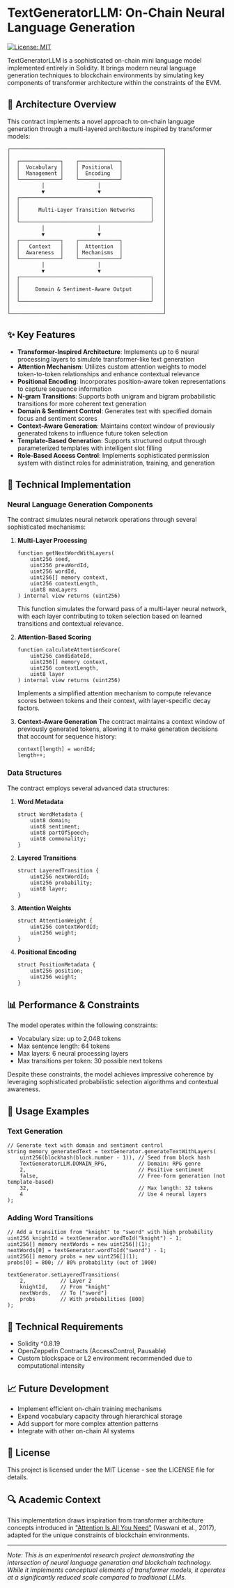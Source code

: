 # TextGeneratorLLM: On-Chain Neural Language Generation

[![License: MIT](https://img.shields.io/badge/License-MIT-yellow.svg)](https://opensource.org/licenses/MIT)

TextGeneratorLLM is a sophisticated on-chain mini language model implemented entirely in Solidity. It brings modern neural language generation techniques to blockchain environments by simulating key components of transformer architecture within the constraints of the EVM.

## 🧠 Architecture Overview

This contract implements a novel approach to on-chain language generation through a multi-layered architecture inspired by transformer models:

```
┌─────────────────────────────────────────────────┐
│                                                 │
│  ┌─────────────┐    ┌─────────────┐             │
│  │  Vocabulary │    │ Positional  │             │
│  │  Management │    │  Encoding   │             │
│  └─────────────┘    └─────────────┘             │
│          │                 │                    │
│          ▼                 ▼                    │
│  ┌──────────────────────────────────────────┐   │
│  │                                          │   │
│  │      Multi-Layer Transition Networks     │   │
│  │                                          │   │
│  └──────────────────────────────────────────┘   │
│          │                 │                    │
│          ▼                 ▼                    │
│  ┌─────────────┐    ┌─────────────┐             │
│  │   Context   │    │  Attention  │             │
│  │  Awareness  │    │ Mechanisms  │             │
│  └─────────────┘    └─────────────┘             │
│          │                 │                    │
│          ▼                 ▼                    │
│  ┌──────────────────────────────────────────┐   │
│  │                                          │   │
│  │     Domain & Sentiment-Aware Output      │   │
│  │                                          │   │
│  └──────────────────────────────────────────┘   │
│                                                 │
└─────────────────────────────────────────────────┘
```

## ✨ Key Features

- **Transformer-Inspired Architecture**: Implements up to 6 neural processing layers to simulate transformer-like text generation
- **Attention Mechanism**: Utilizes custom attention weights to model token-to-token relationships and enhance contextual relevance
- **Positional Encoding**: Incorporates position-aware token representations to capture sequence information
- **N-gram Transitions**: Supports both unigram and bigram probabilistic transitions for more coherent text generation
- **Domain & Sentiment Control**: Generates text with specified domain focus and sentiment scores
- **Context-Aware Generation**: Maintains context window of previously generated tokens to influence future token selection
- **Template-Based Generation**: Supports structured output through parameterized templates with intelligent slot filling
- **Role-Based Access Control**: Implements sophisticated permission system with distinct roles for administration, training, and generation

## 🔬 Technical Implementation

### Neural Language Generation Components

The contract simulates neural network operations through several sophisticated mechanisms:

1. **Multi-Layer Processing**
   ```solidity
   function getNextWordWithLayers(
       uint256 seed,
       uint256 prevWordId,
       uint256 wordId,
       uint256[] memory context,
       uint256 contextLength,
       uint8 maxLayers
   ) internal view returns (uint256)
   ```
   This function simulates the forward pass of a multi-layer neural network, with each layer contributing to token selection based on learned transitions and contextual relevance.

2. **Attention-Based Scoring**
   ```solidity
   function calculateAttentionScore(
       uint256 candidateId,
       uint256[] memory context,
       uint256 contextLength,
       uint8 layer
   ) internal view returns (uint256)
   ```
   Implements a simplified attention mechanism to compute relevance scores between tokens and their context, with layer-specific decay factors.

3. **Context-Aware Generation**
   The contract maintains a context window of previously generated tokens, allowing it to make generation decisions that account for sequence history:
   ```solidity
   context[length] = wordId;
   length++;
   ```

### Data Structures

The contract employs several advanced data structures:

1. **Word Metadata**
   ```solidity
   struct WordMetadata {
       uint8 domain;
       uint8 sentiment;
       uint8 partOfSpeech;
       uint8 commonality;
   }
   ```

2. **Layered Transitions**
   ```solidity
   struct LayeredTransition {
       uint256 nextWordId;
       uint256 probability;
       uint8 layer;
   }
   ```

3. **Attention Weights**
   ```solidity
   struct AttentionWeight {
       uint256 contextWordId;
       uint256 weight;
   }
   ```

4. **Positional Encoding**
   ```solidity
   struct PositionMetadata {
       uint256 position;
       uint256 weight;
   }
   ```

## 📊 Performance & Constraints

The model operates within the following constraints:

- Vocabulary size: up to 2,048 tokens
- Max sentence length: 64 tokens
- Max layers: 6 neural processing layers
- Max transitions per token: 30 possible next tokens

Despite these constraints, the model achieves impressive coherence by leveraging sophisticated probabilistic selection algorithms and contextual awareness.

## 🚀 Usage Examples

### Text Generation

```solidity
// Generate text with domain and sentiment control
string memory generatedText = textGenerator.generateTextWithLayers(
    uint256(blockhash(block.number - 1)), // Seed from block hash
    TextGeneratorLLM.DOMAIN_RPG,          // Domain: RPG genre
    2,                                    // Positive sentiment
    false,                                // Free-form generation (not template-based)
    32,                                   // Max length: 32 tokens
    4                                     // Use 4 neural layers
);
```

### Adding Word Transitions

```solidity
// Add a transition from "knight" to "sword" with high probability
uint256 knightId = textGenerator.wordToId("knight") - 1;
uint256[] memory nextWords = new uint256[](1);
nextWords[0] = textGenerator.wordToId("sword") - 1;
uint256[] memory probs = new uint256[](1);
probs[0] = 800; // 80% probability (out of 1000)

textGenerator.setLayeredTransitions(
    2,           // Layer 2
    knightId,    // From "knight"
    nextWords,   // To ["sword"]
    probs        // With probabilities [800]
);
```

## 🔧 Technical Requirements

- Solidity ^0.8.19
- OpenZeppelin Contracts (AccessControl, Pausable)
- Custom blockspace or L2 environment recommended due to computational intensity

## 📈 Future Development

- Implement efficient on-chain training mechanisms
- Expand vocabulary capacity through hierarchical storage
- Add support for more complex attention patterns
- Integrate with other on-chain AI systems

## 📜 License

This project is licensed under the MIT License - see the LICENSE file for details.

## 🔍 Academic Context

This implementation draws inspiration from transformer architecture concepts introduced in ["Attention Is All You Need"](https://arxiv.org/abs/1706.03762) (Vaswani et al., 2017), adapted for the unique constraints of blockchain environments.

---

*Note: This is an experimental research project demonstrating the intersection of neural language generation and blockchain technology. While it implements conceptual elements of transformer models, it operates at a significantly reduced scale compared to traditional LLMs.*
